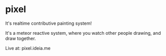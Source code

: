 pixel
=====

It's realtime contributive painting system!

It's a meteor reactive system, where you watch other people drawing, and draw together.

Live at: pixel.ideia.me

